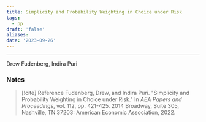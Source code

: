 ```yaml
---
title: Simplicity and Probability Weighting in Choice under Risk
tags:
  - pp
draft: 'false'
aliases: 
date: '2023-09-26'
---
```

---
Drew Fudenberg, Indira Puri 
### Notes



> [!cite] Reference
> Fudenberg, Drew, and Indira Puri. "Simplicity and Probability Weighting in Choice under Risk." In _AEA Papers and Proceedings_, vol. 112, pp. 421-425. 2014 Broadway, Suite 305, Nashville, TN 37203: American Economic Association, 2022.

